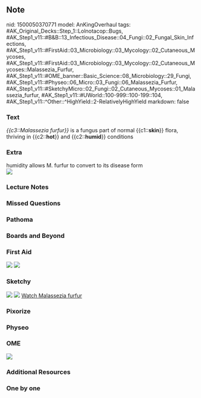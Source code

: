 ## Note
nid: 1500050370771
model: AnKingOverhaul
tags: #AK_Original_Decks::Step_1::Lolnotacop::Bugs, #AK_Step1_v11::#B&B::13_Infectious_Disease::04_Fungi::02_Fungal_Skin_Infections, #AK_Step1_v11::#FirstAid::03_Microbiology::03_Mycology::02_Cutaneous_Mycoses, #AK_Step1_v11::#FirstAid::03_Microbiology::03_Mycology::02_Cutaneous_Mycoses::Malassezia_Furfur, #AK_Step1_v11::#OME_banner::Basic_Science::08_Microbiology::29_Fungi, #AK_Step1_v11::#Physeo::06_Micro::03_Fungi::06_Malassezia_Furfur, #AK_Step1_v11::#SketchyMicro::02_Fungi::02_Cutaneous_Mycoses::01_Malassezia_furfur, #AK_Step1_v11::#UWorld::100-999::100-199::104, #AK_Step1_v11::^Other::^HighYield::2-RelativelyHighYield
markdown: false

### Text
<i>{{c3::Malassezia furfur}}</i> is a fungus part of normal
{{c1::<b>skin</b>}} flora, thriving in {{c2::<b>hot</b>}} and
{{c2::<b>humid</b>}} conditions

### Extra
<div>
  humidity allows M. furfur to convert to its disease form
</div><img src="paste-1662152343971.jpg">

### Lecture Notes


### Missed Questions


### Pathoma


### Boards and Beyond


### First Aid
<img src="tmpd59xipuh.png"> <img src="tmpi0bk1ff9.png">

### Sketchy
<img src="paste-557929136652291.jpg"> <img src=
"paste-b60105f81f90a82d75135ba5c392f8e9b8bba946.png"> <a href=
"https://dashboard.sketchy.com/study/medical/courses/medical-microbiology/units/medical-microbiology-fungi/videos/medical-microbiology-fungi-cutaneous-mycoses-malassezia-furfur?utm_source=anki&utm_medium=partnership&utm_campaign=february_update&utm_content=medical">
Watch Malassezia furfur</a>

### Pixorize


### Physeo


### OME
<div class="ome-widget">
  <a href=
  "https://onlinemeded.org/spa/microbiology/fungi/acquire?ref=anki">
  <img src="_OME_AnkiFlashcards_Lesson_6.png"></a>
</div>

### Additional Resources


### One by one

